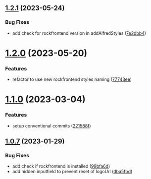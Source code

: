 ## [1.2.1](https://github.com/baumrock/AdminStyleRock/compare/v1.2.0...v1.2.1) (2023-05-24)


### Bug Fixes

* add check for rockfrontend version in addAlfredStyles ([7e2dbb4](https://github.com/baumrock/AdminStyleRock/commit/7e2dbb4d1ad23e8d69b93a6e03ff367d54cb8a90))



# [1.2.0](https://github.com/baumrock/AdminStyleRock/compare/v1.1.0...v1.2.0) (2023-05-20)


### Features

* refactor to use new rockfrontend styles naming ([77743ee](https://github.com/baumrock/AdminStyleRock/commit/77743eee2d402231b1e612f54bcd219503ff48f3))



# [1.1.0](https://github.com/baumrock/AdminStyleRock/compare/v1.0.7...v1.1.0) (2023-03-04)


### Features

* setup conventional commits ([221588f](https://github.com/baumrock/AdminStyleRock/commit/221588f17ce059f84ad6d198aae15ffb9ef235cb))



## [1.0.7](https://github.com/baumrock/AdminStyleRock/compare/99bfa6d3510e2f5a2d8b32744b40c48e869180df...v1.0.7) (2023-01-29)


### Bug Fixes

* add check if rockfrontend is installed ([99bfa6d](https://github.com/baumrock/AdminStyleRock/commit/99bfa6d3510e2f5a2d8b32744b40c48e869180df))
* add hidden inputfield to prevent reset of logoUrl ([dba5fbd](https://github.com/baumrock/AdminStyleRock/commit/dba5fbdb25f7f8f4354c01f8e0bc9621af71ea65))



